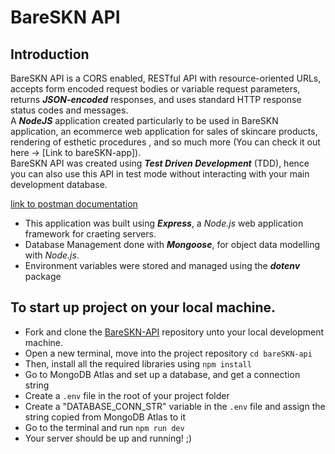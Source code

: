 # BareSKN API

## Introduction
BareSKN API is a CORS enabled, RESTful API with resource-oriented URLs, accepts form encoded request bodies or variable request parameters, returns ***JSON-encoded*** responses, and uses standard HTTP response status codes and messages.\
A ***NodeJS*** application created particularly to be used in BareSKN application, an ecommerce web application for sales of skincare products, rendering of esthetic procedures , and so much more (You can check it out here -> [Link to bareSKN-app]).\
BareSKN API was created using ***Test Driven Development*** (TDD), hence you can also use this API in test mode without interacting with your main development database.

[link to postman documentation](https://documenter.getpostman.com/view/23865505/2s8YK4s7py)

- This application was built using ***Express***, a *Node.js* web application framework for craeting servers.
- Database Management done with ***Mongoose***, for object data modelling with *Node.js*.
- Environment variables were stored and managed using the ***dotenv*** package

## To start up project on your local machine.
- Fork and clone the [BareSKN-API](https://github.com/ibehesther/bareSKN-api) repository unto your local development machine.
- Open a new terminal, move into the project repository `cd bareSKN-api`
- Then, install all the required libraries using `npm install`
- Go to MongoDB Atlas and set up a database, and get a connection string
- Create a `.env` file in the root of your project folder
- Create a "DATABASE_CONN_STR" variable in the `.env` file and assign the string copied from MongoDB Atlas to it
- Go to the terminal and run `npm run dev`
- Your server should be up and running! ;)